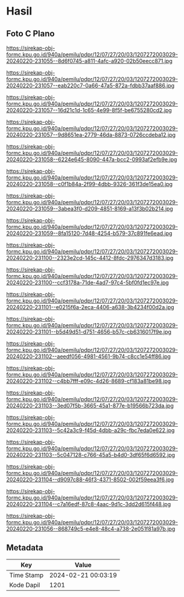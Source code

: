 # Hasil

## Foto C Plano

https://sirekap-obj-formc.kpu.go.id/940a/pemilu/pdpr/12/07/27/20/03/1207272003029-20240220-231055--8d6f0745-a811-4afc-a920-02b50eecc871.jpg

https://sirekap-obj-formc.kpu.go.id/940a/pemilu/pdpr/12/07/27/20/03/1207272003029-20240220-231057--eab220c7-0a66-47a5-872a-fdbb37aaf886.jpg

https://sirekap-obj-formc.kpu.go.id/940a/pemilu/pdpr/12/07/27/20/03/1207272003029-20240220-231057--16d21c1d-1c65-4e99-8f5f-be6755280cd2.jpg

https://sirekap-obj-formc.kpu.go.id/940a/pemilu/pdpr/12/07/27/20/03/1207272003029-20240220-231057--9d8651ea-2779-46da-8873-0726ccdeba12.jpg

https://sirekap-obj-formc.kpu.go.id/940a/pemilu/pdpr/12/07/27/20/03/1207272003029-20240220-231058--6224e645-8090-447a-bcc2-0993af2efb9e.jpg

https://sirekap-obj-formc.kpu.go.id/940a/pemilu/pdpr/12/07/27/20/03/1207272003029-20240220-231058--c0f1b84a-2f99-4dbb-9326-361f3de15ea0.jpg

https://sirekap-obj-formc.kpu.go.id/940a/pemilu/pdpr/12/07/27/20/03/1207272003029-20240220-231059--3abea3f0-d209-4851-8169-a13f3b02b214.jpg

https://sirekap-obj-formc.kpu.go.id/940a/pemilu/pdpr/12/07/27/20/03/1207272003029-20240220-231059--8fa15120-7d48-4254-b579-37c891fe6ead.jpg

https://sirekap-obj-formc.kpu.go.id/940a/pemilu/pdpr/12/07/27/20/03/1207272003029-20240220-231100--2323e2cd-145c-4412-8fdc-2976347d3183.jpg

https://sirekap-obj-formc.kpu.go.id/940a/pemilu/pdpr/12/07/27/20/03/1207272003029-20240220-231100--ccf3178a-71de-4ad7-97c4-5bf0fd1ec97e.jpg

https://sirekap-obj-formc.kpu.go.id/940a/pemilu/pdpr/12/07/27/20/03/1207272003029-20240220-231101--e0215f6a-2eca-4406-a638-3b4234f00d2a.jpg

https://sirekap-obj-formc.kpu.go.id/940a/pemilu/pdpr/12/07/27/20/03/1207272003029-20240220-231101--b5d49d51-d751-4656-b57c-cb6316017f9e.jpg

https://sirekap-obj-formc.kpu.go.id/940a/pemilu/pdpr/12/07/27/20/03/1207272003029-20240220-231102--aeedf056-4981-4561-9b74-c8cc1e54ff86.jpg

https://sirekap-obj-formc.kpu.go.id/940a/pemilu/pdpr/12/07/27/20/03/1207272003029-20240220-231102--c4bb7fff-e09c-4d26-8689-cf183a81be98.jpg

https://sirekap-obj-formc.kpu.go.id/940a/pemilu/pdpr/12/07/27/20/03/1207272003029-20240220-231103--3ed07f5b-3665-45a1-877e-b19566b723da.jpg

https://sirekap-obj-formc.kpu.go.id/940a/pemilu/pdpr/12/07/27/20/03/1207272003029-20240220-231103--5c42a3c9-f45d-4dbb-a29c-fbc7eda0e622.jpg

https://sirekap-obj-formc.kpu.go.id/940a/pemilu/pdpr/12/07/27/20/03/1207272003029-20240220-231103--5c047128-c766-45a5-b4d0-3df65f6d6592.jpg

https://sirekap-obj-formc.kpu.go.id/940a/pemilu/pdpr/12/07/27/20/03/1207272003029-20240220-231104--d9097c88-46f3-4371-8502-002f59eea3f6.jpg

https://sirekap-obj-formc.kpu.go.id/940a/pemilu/pdpr/12/07/27/20/03/1207272003029-20240220-231104--c7a16edf-87c8-4aac-9d1c-3dd2d615f448.jpg

https://sirekap-obj-formc.kpu.go.id/940a/pemilu/pdpr/12/07/27/20/03/1207272003029-20240220-231056--868749c5-e4e8-48c4-a738-2e051f81a97b.jpg


## Metadata

| Key        | Value               |
| ---------- | ------------------- |
| Time Stamp | 2024-02-21 00:03:19 |
| Kode Dapil | 1201                |



